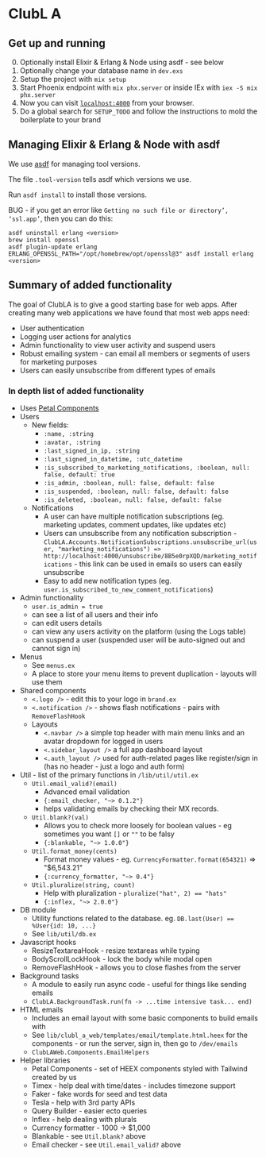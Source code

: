 # ClubL A

## Get up and running

0. Optionally install Elixir & Erlang & Node using asdf - see below
0. Optionally change your database name in `dev.exs`
1. Setup the project with `mix setup`
2. Start Phoenix endpoint with `mix phx.server` or inside IEx with `iex -S mix phx.server`
3. Now you can visit [`localhost:4000`](http://localhost:4000) from your browser.
4. Do a global search for `SETUP_TODO` and follow the instructions to mold the boilerplate to your brand

## Managing Elixir & Erlang & Node with asdf

We use [asdf](https://asdf-vm.com) for managing tool versions.

The file `.tool-version` tells asdf which versions we use.

Run `asdf install` to install those versions.

BUG - if you get an error like `Getting no such file or directory’, ‘ssl.app’`, then you can do this:

```
asdf uninstall erlang <version>
brew install openssl
asdf plugin-update erlang
ERLANG_OPENSSL_PATH="/opt/homebrew/opt/openssl@3" asdf install erlang <version>
```

## Summary of added functionality

The goal of ClubLA is to give a good starting base for web apps. After creating many web applications we have found that most web apps need:

- User authentication
- Logging user actions for analytics
- Admin functionality to view user activity and suspend users
- Robust emailing system - can email all members or segments of users for marketing purposes
- Users can easily unsubscribe from different types of emails

### In depth list of added functionality

- Uses [Petal Components](https://github.com/petalframework/petal_components)
- Users
  - New fields:
    - `:name, :string`
    - `:avatar, :string`
    - `:last_signed_in_ip, :string`
    - `:last_signed_in_datetime, :utc_datetime`
    - `:is_subscribed_to_marketing_notifications, :boolean, null: false, default: true`
    - `:is_admin, :boolean, null: false, default: false`
    - `:is_suspended, :boolean, null: false, default: false`
    - `:is_deleted, :boolean, null: false, default: false`
  - Notifications
    - A user can have multiple notification subscriptions (eg. marketing updates, comment updates, like updates etc)
    - Users can unsubscribe from any notification subscription - `ClubLA.Accounts.NotificationSubscriptions.unsubscribe_url(user, "marketing_notifications") => http://localhost:4000/unsubscribe/8B5e0rpXQD/marketing_notifications` - this link can be used in emails so users can easily unsubscribe
    - Easy to add new notification types (eg. `user.is_subscribed_to_new_comment_notifications`)
- Admin functionality
  - `user.is_admin = true`
  - can see a list of all users and their info
  - can edit users details
  - can view any users activity on the platform (using the Logs table)
  - can suspend a user (suspended user will be auto-signed out and cannot sign in)
- Menus
  - See `menus.ex`
  - A place to store your menu items to prevent duplication - layouts will use them
- Shared components
  - `<.logo />` - edit this to your logo in `brand.ex`
  - `<.notification />` - shows flash notifications - pairs with `RemoveFlashHook`
  - Layouts
    - `<.navbar />` a simple top header with main menu links and an avatar dropdown for logged in users
    - `<.sidebar_layout />` a full app dashboard layout
    - `<.auth_layout />` used for auth-related pages like register/sign in (has no header - just a logo and auth form)
- Util - list of the primary functions in `/lib/util/util.ex`
  - `Util.email_valid?(email)`
    - Advanced email validation
    - `{:email_checker, "~> 0.1.2"}`
    - helps validating emails by checking their MX records.
  - `Util.blank?(val)`
    - Allows you to check more loosely for boolean values - eg sometimes you want `[]` or `""` to be falsy
    - `{:blankable, "~> 1.0.0"}`
  - `Util.format_money(cents)`
    - Format money values - eg. `CurrencyFormatter.format(654321)` => "$6,543.21"
    - `{:currency_formatter, "~> 0.4"}`
  - `Util.pluralize(string, count)`
    - Help with pluralization - `pluralize("hat", 2) == "hats"`
    - `{:inflex, "~> 2.0.0"}`
- DB module
  - Utility functions related to the database. eg. `DB.last(User) == %User{id: 10, ...}`
  - See `lib/util/db.ex`
- Javascript hooks
  - ResizeTextareaHook - resize textareas while typing
  - BodyScrollLockHook - lock the body while modal open
  - RemoveFlashHook - allows you to close flashes from the server
- Background tasks
  - A module to easily run async code - useful for things like sending emails
  - `ClubLA.BackgroundTask.run(fn -> ...time intensive task... end)`
- HTML emails
  - Includes an email layout with some basic components to build emails with
  - See `lib/clubl_a_web/templates/email/template.html.heex` for the components - or run the server, sign in, then go to `/dev/emails`
  - `ClubLAWeb.Components.EmailHelpers`
- Helper libraries
  - Petal Components - set of HEEX components styled with Tailwind created by us
  - Timex - help deal with time/dates - includes timezone support
  - Faker - fake words for seed and test data
  - Tesla - help with 3rd party APIs
  - Query Builder - easier ecto queries
  - Inflex - help dealing with plurals
  - Currency formatter - 1000 -> $1,000
  - Blankable - see `Util.blank?` above
  - Email checker - see `Util.email_valid?` above

